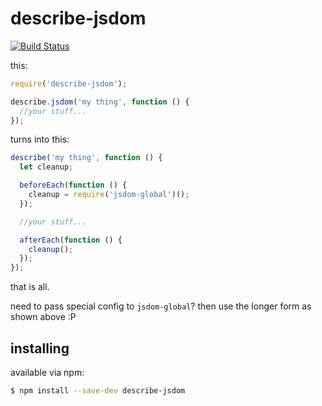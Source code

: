 # describe-jsdom

[![Build Status](https://travis-ci.org/wix/describe-jsdom.svg?branch=master)](https://travis-ci.org/wix/describe-jsdom)

this:
```js
require('describe-jsdom');

describe.jsdom('my thing', function () {
  //your stuff...
});
```

turns into this:
```js
describe('my thing', function () {
  let cleanup;

  beforeEach(function () {
    cleanup = require('jsdom-global')();
  });

  //your stuff...

  afterEach(function () {
    cleanup();
  });
});
```

that is all.

need to pass special config to `jsdom-global`? then use the longer form as shown above :P

## installing

available via npm:
```sh
$ npm install --save-dev describe-jsdom
```

